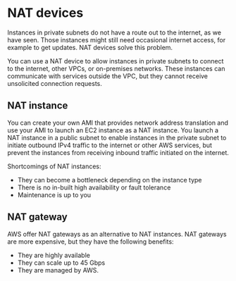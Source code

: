 # NAT devices

Instances in private subnets do not have a route out to the internet, as we have seen. Those instances might still need occasional internet access, for example to get updates. NAT devices solve this problem.&#x20;

You can use a NAT device to allow instances in private subnets to connect to the internet, other VPCs, or on-premises networks. These instances can communicate with services outside the VPC, but they cannot receive unsolicited connection requests.

## NAT instance

You can create your own AMI that provides network address translation and use your AMI to launch an EC2 instance as a NAT instance. You launch a NAT instance in a public subnet to enable instances in the private subnet to initiate outbound IPv4 traffic to the internet or other AWS services, but prevent the instances from receiving inbound traffic initiated on the internet.

Shortcomings of NAT instances:

* They can become a bottleneck depending on the instance type&#x20;
* There is no in-built high availability or fault tolerance
* Maintenance is up to you&#x20;

## NAT gateway

AWS offer NAT gateways as an alternative to NAT instances. NAT gateways are more expensive, but they have the following benefits:

* They are highly available
* They can scale up to 45 Gbps
* They are managed by AWS.

